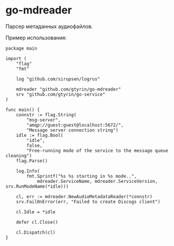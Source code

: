 # go-mdreader #

Парсер метаданных аудиофайлов.

Пример использования:

    package main

    import (
	    "flag"
	    "fmt"

	    log "github.com/sirupsen/logrus"

	    mdreader "github.com/gtyrin/go-mdreader"
	    srv "github.com/gtyrin/go-service"
    )

    func main() {
	    connstr := flag.String(
		    "msg-server",
		    "amqp://guest:guest@localhost:5672/",
		    "Message server connection string")
	    idle := flag.Bool(
		    "idle",
		    false,
		    "Free-running mode of the service to the message queue cleaning")
	    flag.Parse()

	    log.Info(
		    fmt.Sprintf("%s %s starting in %s mode..",
			    mdreader.ServiceName, mdreader.ServiceVersion, srv.RunModeName(*idle)))

	    cl, err := mdreader.NewAudioMetadataReader(*connstr)
	    srv.FailOnError(err, "Failed to create Discogs client")

	    cl.Idle = *idle

	    defer cl.Close()

	    cl.Dispatch(cl)
    }
